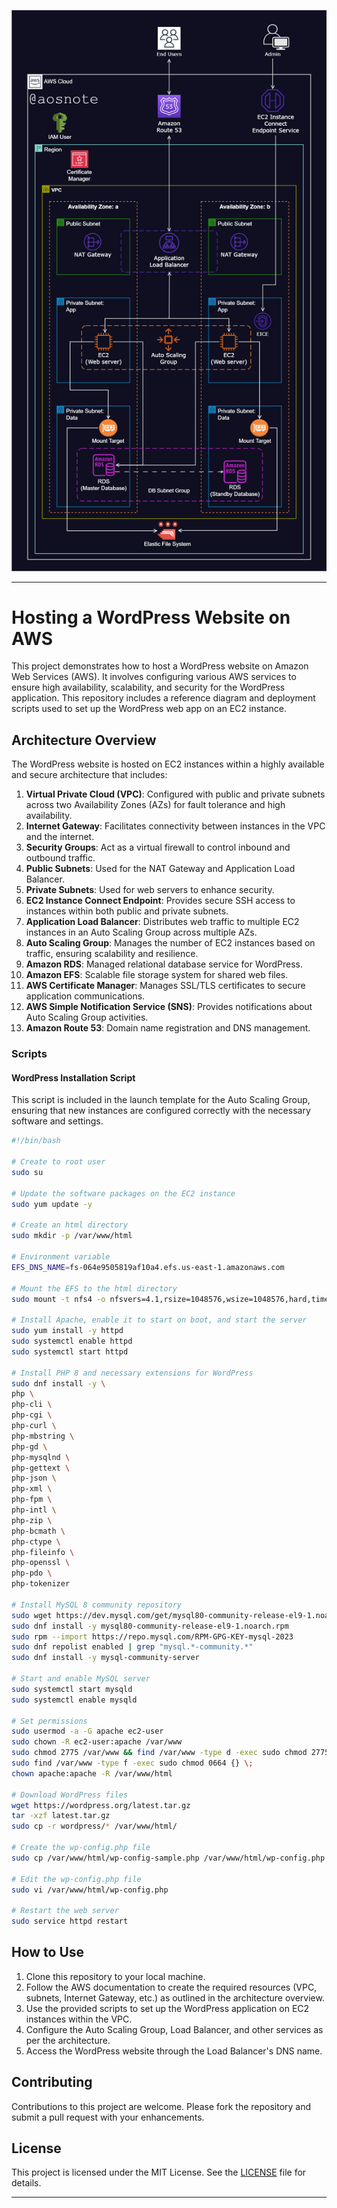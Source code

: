![Alt test](WordPress_Website_on_AWS.png)

---
# Hosting a WordPress Website on AWS

This project demonstrates how to host a WordPress website on Amazon Web Services (AWS). It involves configuring various AWS services to ensure high availability, scalability, and security for the WordPress application. This repository includes a reference diagram and deployment scripts used to set up the WordPress web app on an EC2 instance.

## Architecture Overview

The WordPress website is hosted on EC2 instances within a highly available and secure architecture that includes:

1. **Virtual Private Cloud (VPC)**: Configured with public and private subnets across two Availability Zones (AZs) for fault tolerance and high availability.
2. **Internet Gateway**: Facilitates connectivity between instances in the VPC and the internet.
3. **Security Groups**: Act as a virtual firewall to control inbound and outbound traffic.
4. **Public Subnets**: Used for the NAT Gateway and Application Load Balancer.
5. **Private Subnets**: Used for web servers to enhance security.
6. **EC2 Instance Connect Endpoint**: Provides secure SSH access to instances within both public and private subnets.
7. **Application Load Balancer**: Distributes web traffic to multiple EC2 instances in an Auto Scaling Group across multiple AZs.
8. **Auto Scaling Group**: Manages the number of EC2 instances based on traffic, ensuring scalability and resilience.
9. **Amazon RDS**: Managed relational database service for WordPress.
10. **Amazon EFS**: Scalable file storage system for shared web files.
11. **AWS Certificate Manager**: Manages SSL/TLS certificates to secure application communications.
12. **AWS Simple Notification Service (SNS)**: Provides notifications about Auto Scaling Group activities.
13. **Amazon Route 53**: Domain name registration and DNS management.

### Scripts

#### WordPress Installation Script

This script is included in the launch template for the Auto Scaling Group, ensuring that new instances are configured correctly with the necessary software and settings.

```bash
#!/bin/bash

# Create to root user
sudo su

# Update the software packages on the EC2 instance
sudo yum update -y

# Create an html directory
sudo mkdir -p /var/www/html

# Environment variable
EFS_DNS_NAME=fs-064e9505819af10a4.efs.us-east-1.amazonaws.com

# Mount the EFS to the html directory
sudo mount -t nfs4 -o nfsvers=4.1,rsize=1048576,wsize=1048576,hard,timeo=600,retrans=2,noresvport "$EFS_DNS_NAME":/ /var/www/html

# Install Apache, enable it to start on boot, and start the server
sudo yum install -y httpd
sudo systemctl enable httpd
sudo systemctl start httpd

# Install PHP 8 and necessary extensions for WordPress
sudo dnf install -y \
php \
php-cli \
php-cgi \
php-curl \
php-mbstring \
php-gd \
php-mysqlnd \
php-gettext \
php-json \
php-xml \
php-fpm \
php-intl \
php-zip \
php-bcmath \
php-ctype \
php-fileinfo \
php-openssl \
php-pdo \
php-tokenizer

# Install MySQL 8 community repository
sudo wget https://dev.mysql.com/get/mysql80-community-release-el9-1.noarch.rpm
sudo dnf install -y mysql80-community-release-el9-1.noarch.rpm
sudo rpm --import https://repo.mysql.com/RPM-GPG-KEY-mysql-2023
sudo dnf repolist enabled | grep "mysql.*-community.*"
sudo dnf install -y mysql-community-server

# Start and enable MySQL server
sudo systemctl start mysqld
sudo systemctl enable mysqld

# Set permissions
sudo usermod -a -G apache ec2-user
sudo chown -R ec2-user:apache /var/www
sudo chmod 2775 /var/www && find /var/www -type d -exec sudo chmod 2775 {} \;
sudo find /var/www -type f -exec sudo chmod 0664 {} \;
chown apache:apache -R /var/www/html

# Download WordPress files
wget https://wordpress.org/latest.tar.gz
tar -xzf latest.tar.gz
sudo cp -r wordpress/* /var/www/html/

# Create the wp-config.php file
sudo cp /var/www/html/wp-config-sample.php /var/www/html/wp-config.php

# Edit the wp-config.php file
sudo vi /var/www/html/wp-config.php

# Restart the web server
sudo service httpd restart
```
## How to Use

1. Clone this repository to your local machine.
2. Follow the AWS documentation to create the required resources (VPC, subnets, Internet Gateway, etc.) as outlined in the architecture overview.
3. Use the provided scripts to set up the WordPress application on EC2 instances within the VPC.
4. Configure the Auto Scaling Group, Load Balancer, and other services as per the architecture.
5. Access the WordPress website through the Load Balancer's DNS name.

## Contributing

Contributions to this project are welcome. Please fork the repository and submit a pull request with your enhancements.

## License

This project is licensed under the MIT License. See the [LICENSE](LICENSE) file for details.

---
